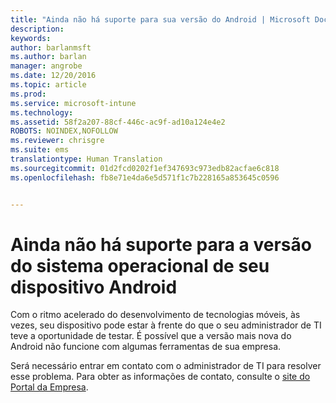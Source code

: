 ```yaml
---
title: "Ainda não há suporte para sua versão do Android | Microsoft Docs"
description: 
keywords: 
author: barlanmsft
ms.author: barlan
manager: angrobe
ms.date: 12/20/2016
ms.topic: article
ms.prod: 
ms.service: microsoft-intune
ms.technology: 
ms.assetid: 58f2a207-88cf-446c-ac9f-ad10a124e4e2
ROBOTS: NOINDEX,NOFOLLOW
ms.reviewer: chrisgre
ms.suite: ems
translationtype: Human Translation
ms.sourcegitcommit: 01d2fcd0202f1ef347693c973edb82acfae6c818
ms.openlocfilehash: fb8e71e4da6e5d571f1c7b228165a853645c0596


---
```

# <a name="your-android-devices-operating-system-version-isnt-yet-supported"></a>Ainda não há suporte para a versão do sistema operacional de seu dispositivo Android

Com o ritmo acelerado do desenvolvimento de tecnologias móveis, às vezes, seu dispositivo pode estar à frente do que o seu administrador de TI teve a oportunidade de testar. É possível que a versão mais nova do Android não funcione com algumas ferramentas de sua empresa.

Será necessário entrar em contato com o administrador de TI para resolver esse problema. Para obter as informações de contato, consulte o [site do Portal da Empresa](http://portal.manage.microsoft.com).



<!--HONumber=Dec16_HO3-->


